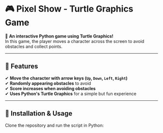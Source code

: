 # 🎮 Pixel Show - Turtle Graphics Game

🚀 **An interactive Python game using Turtle Graphics!**  
In this game, the player moves a character across the screen to avoid obstacles and collect points.  

---

## 📌 Features
✔ **Move the character with arrow keys (`Up`, `Down`, `Left`, `Right`)**  
✔ **Randomly appearing obstacles** to avoid  
✔ **Score increases when avoiding obstacles**  
✔ **Uses Python's Turtle Graphics** for a simple but fun experience  

---

## 🔧 Installation & Usage
Clone the repository and run the script in Python:

